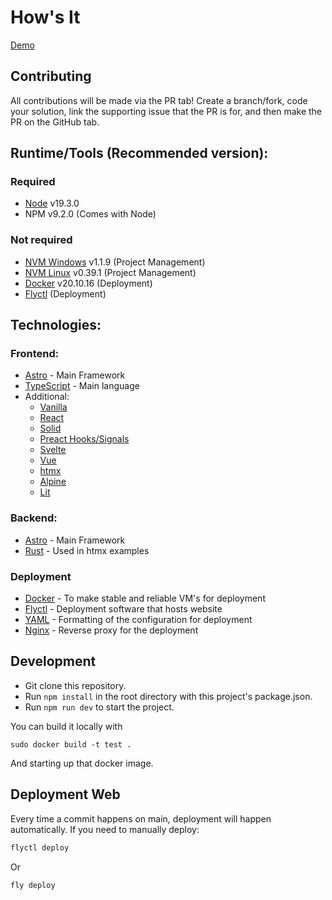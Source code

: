 # How's It

[Demo](https://howsit.dev/)

## Contributing

All contributions will be made via the PR tab! Create a branch/fork, code your solution, link the supporting issue that the PR is for, and then make the PR on the GitHub tab.

## Runtime/Tools (Recommended version):

### Required

-   [Node](https://nodejs.org/en/) v19.3.0
-   NPM v9.2.0 (Comes with Node)

### Not required

-   [NVM Windows](https://github.com/coreybutler/nvm-windows) v1.1.9 (Project Management)
-   [NVM Linux](https://github.com/nvm-sh/nvm) v0.39.1 (Project Management)
-   [Docker](https://www.docker.com/) v20.10.16 (Deployment)
-   [Flyctl](https://fly.io/) (Deployment)

## Technologies:

### Frontend:

-   [Astro](https://astro.build/) - Main Framework
-   [TypeScript](https://www.typescriptlang.org/docs/) - Main language
-   Additional:
    -   [Vanilla](https://developer.mozilla.org/en-US/docs/Web/JavaScript)
    -   [React](https://reactjs.org/)
    -   [Solid](https://www.solidjs.com/)
    -   [Preact Hooks/Signals](https://preactjs.com/)
    -   [Svelte](https://svelte.dev/)
    -   [Vue](https://v3.vuejs.org/)
    -   [htmx](https://htmx.org/)
    -   [Alpine](https://alpinejs.dev/)
    -   [Lit](https://lit.dev/)

### Backend:

-   [Astro](https://astro.build/) - Main Framework
-   [Rust](https://www.rust-lang.org/) - Used in htmx examples

### Deployment

-   [Docker](https://www.docker.com/) - To make stable and reliable VM's for deployment
-   [Flyctl](https://fly.io/docs) - Deployment software that hosts website
-   [YAML](https://yaml.org/) - Formatting of the configuration for deployment
-   [Nginx](https://www.nginx.com/) - Reverse proxy for the deployment

## Development

-   Git clone this repository.
-   Run `npm install` in the root directory with this project's package.json.
-   Run `npm run dev` to start the project.

You can build it locally with

```
sudo docker build -t test .
```

And starting up that docker image.

## Deployment Web

Every time a commit happens on main, deployment will happen automatically. If you need to manually deploy:

```bash
flyctl deploy
```

Or

```bash
fly deploy
```
